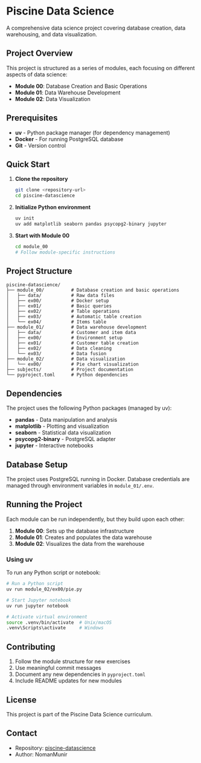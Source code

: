 # Piscine Data Science

A comprehensive data science project covering database creation, data warehousing, and data visualization.

## Project Overview

This project is structured as a series of modules, each focusing on different aspects of data science:

- **Module 00**: Database Creation and Basic Operations
- **Module 01**: Data Warehouse Development
- **Module 02**: Data Visualization

## Prerequisites

- **uv** - Python package manager (for dependency management)
- **Docker** - For running PostgreSQL database
- **Git** - Version control

## Quick Start

1. **Clone the repository**
   ```bash
   git clone <repository-url>
   cd piscine-datascience
   ```

2. **Initialize Python environment**
   ```bash
   uv init
   uv add matplotlib seaborn pandas psycopg2-binary jupyter
   ```

3. **Start with Module 00**
   ```bash
   cd module_00
   # Follow module-specific instructions
   ```

## Project Structure

```
piscine-datascience/
├── module_00/          # Database creation and basic operations
│   ├── data/           # Raw data files
│   ├── ex00/           # Docker setup
│   ├── ex01/           # Basic queries
│   ├── ex02/           # Table operations
│   ├── ex03/           # Automatic table creation
│   └── ex04/           # Items table
├── module_01/          # Data warehouse development
│   ├── data/           # Customer and item data
│   ├── ex00/           # Environment setup
│   ├── ex01/           # Customer table creation
│   ├── ex02/           # Data cleaning
│   └── ex03/           # Data fusion
├── module_02/          # Data visualization
│   └── ex00/           # Pie chart visualization
├── subjects/           # Project documentation
└── pyproject.toml      # Python dependencies
```

## Dependencies

The project uses the following Python packages (managed by uv):

- **pandas** - Data manipulation and analysis
- **matplotlib** - Plotting and visualization
- **seaborn** - Statistical data visualization
- **psycopg2-binary** - PostgreSQL adapter
- **jupyter** - Interactive notebooks

## Database Setup

The project uses PostgreSQL running in Docker. Database credentials are managed through environment variables in `module_01/.env`.

## Running the Project

Each module can be run independently, but they build upon each other:

1. **Module 00**: Sets up the database infrastructure
2. **Module 01**: Creates and populates the data warehouse
3. **Module 02**: Visualizes the data from the warehouse

### Using uv

To run any Python script or notebook:

```bash
# Run a Python script
uv run module_02/ex00/pie.py

# Start Jupyter notebook
uv run jupyter notebook

# Activate virtual environment
source .venv/bin/activate  # Unix/macOS
.venv\Scripts\activate     # Windows
```

## Contributing

1. Follow the module structure for new exercises
2. Use meaningful commit messages
3. Document any new dependencies in `pyproject.toml`
4. Include README updates for new modules

## License

This project is part of the Piscine Data Science curriculum.

## Contact

- Repository: [piscine-datascience](https://github.com/NomanMunir/piscine-datascience)
- Author: NomanMunir
